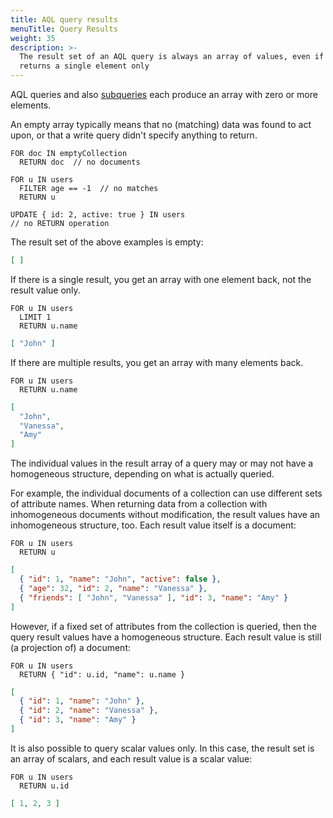 ```yaml
---
title: AQL query results
menuTitle: Query Results
weight: 35
description: >-
  The result set of an AQL query is always an array of values, even if it
  returns a single element only
---
```

AQL queries and also [subqueries](subqueries.md) each produce an array with zero
or more elements.

An empty array typically means that no (matching) data was found to act upon, or
that a write query didn't specify anything to return.

```aql
FOR doc IN emptyCollection
  RETURN doc  // no documents
```

```
FOR u IN users
  FILTER age == -1  // no matches
  RETURN u
```

```aql
UPDATE { id: 2, active: true } IN users
// no RETURN operation
```

The result set of the above examples is empty:

```json
[ ]
```

If there is a single result, you get an array with one element back, not the
result value only.


```aql
FOR u IN users
  LIMIT 1
  RETURN u.name
```

```json
[ "John" ]
```

If there are multiple results, you get an array with many elements back.

```aql
FOR u IN users
  RETURN u.name
```

```json
[
  "John",
  "Vanessa",
  "Amy"
]
```

The individual values in the result array of a query may or may not have a
homogeneous structure, depending on what is actually queried.

For example, the individual documents of a collection can use different sets of
attribute names. When returning data from a collection with inhomogeneous
documents without modification, the result values have an inhomogeneous structure,
too. Each result value itself is a document:

```aql
FOR u IN users
  RETURN u
```

```json
[
  { "id": 1, "name": "John", "active": false },
  { "age": 32, "id": 2, "name": "Vanessa" },
  { "friends": [ "John", "Vanessa" ], "id": 3, "name": "Amy" }
]
```

However, if a fixed set of attributes from the collection is queried, then the 
query result values have a homogeneous structure. Each result value is
still (a projection of) a document:

```aql
FOR u IN users
  RETURN { "id": u.id, "name": u.name }
```

```json
[
  { "id": 1, "name": "John" },
  { "id": 2, "name": "Vanessa" },
  { "id": 3, "name": "Amy" }
]
```

It is also possible to query scalar values only. In this case, the result set
is an array of scalars, and each result value is a scalar value:

```aql
FOR u IN users
  RETURN u.id
```

```json
[ 1, 2, 3 ]
```
